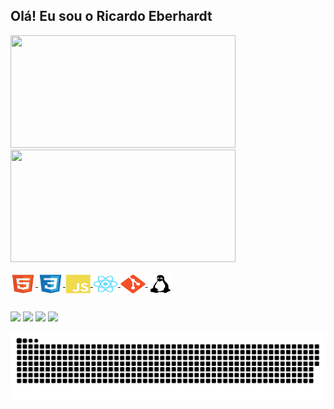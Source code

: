 ## Olá! Eu sou o Ricardo Eberhardt
<div>
  <a href="https://github.com/ricardoeberhardt">
  <img height="180em" width="360em" src="https://github-readme-stats.vercel.app/api?username=ricardoeberhardt&show_icons=true&theme=dracula&include_all_commits=true&count_private=true"/>
  <img height="180em" width="360em" src="https://github-readme-stats.vercel.app/api/top-langs/?username=ricardoeberhardt&layout=compact&langs_count=7&theme=dracula"/>
</div>
  <div style="display: inline_block"><br>
  <img align="center" alt="eberhardt-HTML" height="30" width="40" src="https://raw.githubusercontent.com/devicons/devicon/master/icons/html5/html5-original.svg">
  <img align="center" alt="eberhardt-CSS" height="30" width="40" src="https://raw.githubusercontent.com/devicons/devicon/master/icons/css3/css3-original.svg">
  <img align="center" alt="eberhardt-Js" height="30" width="40" src="https://raw.githubusercontent.com/devicons/devicon/master/icons/javascript/javascript-plain.svg">
  <img align="center" alt="eberhardt-React" height="30" width="40" src="https://raw.githubusercontent.com/devicons/devicon/master/icons/react/react-original.svg">
  <img align="center" alt="eberhardt-Git" height="30" width="40" src="https://raw.githubusercontent.com/devicons/devicon/master/icons/git/git-plain.svg">
  <img align="center" alt="eberhardt-Linux" height="30" width="40" src="https://raw.githubusercontent.com/devicons/devicon/master/icons/linux/linux-plain.svg">
</div>
  
  ##
  
  <div> 
  <a href="https://instagram.com/ricaeberhardt" target="_blank"><img src="https://img.shields.io/badge/-Instagram-%23E4405F?style=for-the-badge&logo=instagram&logoColor=white" target="_blank"></a>
 <a href="https://discord.gg/2B2yms9n" target="_blank"><img src="https://img.shields.io/badge/Discord-7289DA?style=for-the-badge&logo=discord&logoColor=white" target="_blank"></a> 
  <a href = "mailto:ricardo@eberhardt.dev"><img src="https://img.shields.io/badge/-Gmail-%23333?style=for-the-badge&logo=gmail&logoColor=white" target="_blank"></a>
  <a href="https://www.linkedin.com/in/ricardo-eberhardt-ab52a5208" target="_blank"><img src="https://img.shields.io/badge/-LinkedIn-%230077B5?style=for-the-badge&logo=linkedin&logoColor=white" target="_blank"></a> 
 
  ![Snake animation](https://github.com/ricardoeberhardt/ricardoeberhardt/blob/output/github-contribution-grid-snake.svg)
</div>
